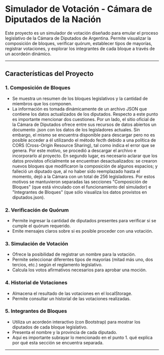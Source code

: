 # Simulador de Votación - Cámara de Diputados de la Nación

Este proyecto es un simulador de votación diseñado para emular el proceso legislativo de la Cámara de Diputados de Argentina. Permite visualizar la composición de bloques, verificar quórum, establecer tipos de mayorías, registrar votaciones, y explorar los integrantes de cada bloque a través de un acordeón dinámico.

---

## **Características del Proyecto**

### 1. **Composición de Bloques**
   - Se muestra un resumen de los bloques legislativos y la cantidad de miembros que los componen.
   - La información es tomada dinámicamente de un archivo JSON que contiene los datos actualizados de los diputados. Respecto a este punto es importante mencionar dos cuestiones. Por un lado, el sitio oficial de la Cámara de Diputados ofrece entre sus recursos de datos abiertos un documento .json con los datos de los legisladores actuales. Sin embargo, el mismo se encuentra disponible para descargar pero no es posible acceder a él utilizando el método fecth debido a una política de CORS (Cross-Origin Resource Sharing), tal como indica el error que se genera. Por este motivo, se procedió a descargar el archivo e incorporarlo al proyecto. En segundo lugar, es necesario aclarar que los datos provistos oficialmente se encuentran desactualizados: se crearon nuevos bloques que modificaron la composición de algunos espacios; y falleció un diputado que, al no haber sido reemplazado hasta el momento, dejó a la Cámara con un total de 256 legisladores. Por estos motivos se mantuvieron separadas las secciones "Composición de Bloques" (que está vinculado con el funcionamiento del simulador) e "Integrantes de Bloques" (que sólo visualiza los datos provistos en diputados.json).

### 2. **Verificación de Quórum**
   - Permite ingresar la cantidad de diputados presentes para verificar si se cumple el quórum requerido.
   - Emite mensajes claros sobre si es posible proceder con una votación.

### 3. **Simulación de Votación**
   - Ofrece la posibilidad de registrar un nombre para la votación.
   - Permite seleccionar diferentes tipos de mayorías (mitad más uno, dos tercios, etc.) según el reglamento legislativo.
   - Calcula los votos afirmativos necesarios para aprobar una moción.

### 4. **Historial de Votaciones**
   - Almacena el resultado de las votaciones en el localStorage.
   - Permite consultar un historial de las votaciones realizadas.

### 5. **Integrantes de Bloques**
   - Utiliza un acordeón interactivo (con Bootstrap) para mostrar los diputados de cada bloque legislativo.
   - Presenta el nombre y la provincia de cada diputado.
   - Aquí es importante subrayar lo mencionado en el punto 1. qué explica por qué esta sección se encuentra separada.

---
